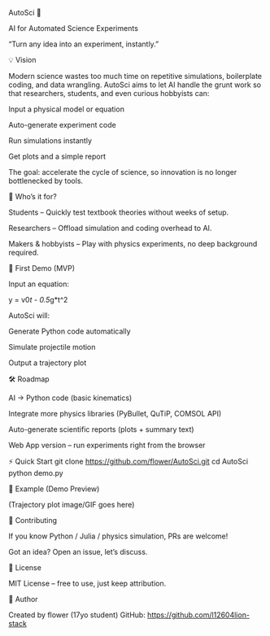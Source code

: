 AutoSci 🌌

AI for Automated Science Experiments

“Turn any idea into an experiment, instantly.”

💡 Vision

Modern science wastes too much time on repetitive simulations, boilerplate coding, and data wrangling. AutoSci aims to let AI handle the grunt work so that researchers, students, and even curious hobbyists can:

Input a physical model or equation

Auto-generate experiment code

Run simulations instantly

Get plots and a simple report

The goal: accelerate the cycle of science, so innovation is no longer bottlenecked by tools.

🎯 Who’s it for?

Students – Quickly test textbook theories without weeks of setup.

Researchers – Offload simulation and coding overhead to AI.

Makers & hobbyists – Play with physics experiments, no deep background required.

🚀 First Demo (MVP)

Input an equation:

y = v0*t - 0.5*g*t^2


AutoSci will:

Generate Python code automatically

Simulate projectile motion

Output a trajectory plot

🛠 Roadmap

 AI → Python code (basic kinematics)

 Integrate more physics libraries (PyBullet, QuTiP, COMSOL API)

 Auto-generate scientific reports (plots + summary text)

 Web App version – run experiments right from the browser

⚡ Quick Start
git clone https://github.com/flower/AutoSci.git
cd AutoSci
python demo.py

📸 Example (Demo Preview)

(Trajectory plot image/GIF goes here)

🤝 Contributing

If you know Python / Julia / physics simulation, PRs are welcome!

Got an idea? Open an issue, let’s discuss.

📜 License

MIT License – free to use, just keep attribution.

👤 Author

Created by flower (17yo student)
GitHub: https://github.com/l12604lion-stack
